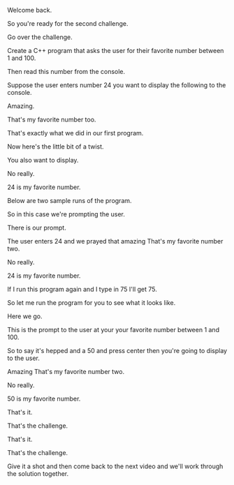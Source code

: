Welcome back.

So you're ready for the second challenge.

Go over the challenge.

Create a C++ program that asks the user for their favorite number between 1 and 100.

Then read this number from the console.

Suppose the user enters number 24 you want to display the following to the console.

Amazing.

That's my favorite number too.

That's exactly what we did in our first program.

Now here's the little bit of a twist.

You also want to display.

No really.

24 is my favorite number.

Below are two sample runs of the program.

So in this case we're prompting the user.

There is our prompt.

The user enters 24 and we prayed that amazing That's my favorite number two.

No really.

24 is my favorite number.

If I run this program again and I type in 75 I'll get 75.

So let me run the program for you to see what it looks like.

Here we go.

This is the prompt to the user at your your favorite number between 1 and 100.

So to say it's hepped and a 50 and press center then you're going to display to the user.

Amazing That's my favorite number two.

No really.

50 is my favorite number.

That's it.

That's the challenge.

That's it.

That's the challenge.

Give it a shot and then come back to the next video and we'll work through the solution together.